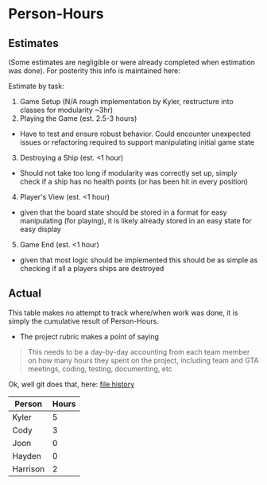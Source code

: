 # Person-Hours

## Estimates

(Some estimates are negligible or were already completed when estimation was done). For posterity this info is maintained here:

Estimate by task:
1. Game Setup (N/A rough implementation by Kyler, restructure into classes for modularity ~3hr)
2. Playing the Game (est. 2.5-3 hours)
  - Have to test and ensure robust behavior. Could encounter unexpected issues or refactoring required to support
    manipulating initial game state
3. Destroying a Ship (est. <1 hour)
  - Should not take too long if modularity was correctly set up, simply check if a ship has no health points (or has been hit in every position)
4. Player's View (est. <1 hour)
  - given that the board state should be stored in a format for easy manipulating (for playing), it is likely already stored in an easy state for easy display
5. Game End (est. <1 hour)
  - given that most logic should be implemented this should be as simple as checking if all a players ships are destroyed


## Actual
This table makes no attempt to track where/when work was done, it is simply the cumulative result of Person-Hours.

- The project rubric makes a point of saying
> This needs to be a day-by-day accounting from each team member on how many hours they spent on the project, including team and GTA meetings, coding, testing, documenting, etc

Ok, well git does that, here: [file history](https://github.com/Tyler51235/EECS-581/commits/main/Documentation/Person-Hours.md)

| Person   | Hours |
| -------- | ----- |
| Kyler    | 5     |
| Cody     | 3     |
| Joon     | 0     |
| Hayden   | 0     |
| Harrison | 2     |
